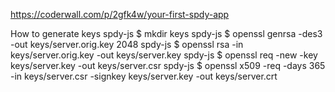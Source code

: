 https://coderwall.com/p/2gfk4w/your-first-spdy-app

How to generate keys
spdy-js $ mkdir keys
spdy-js $ openssl genrsa -des3 -out keys/server.orig.key 2048
spdy-js $ openssl rsa -in keys/server.orig.key -out keys/server.key
spdy-js $ openssl req -new -key keys/server.key -out keys/server.csr
spdy-js $ openssl x509 -req -days 365 -in keys/server.csr -signkey keys/server.key -out keys/server.crt
